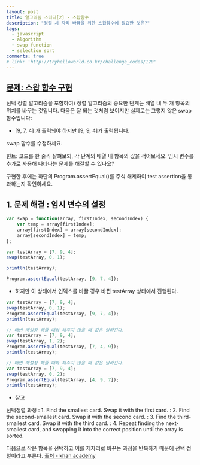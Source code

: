 ```yaml
---
layout: post
title: 알고리즘 스터디[2] - 스왑함수
description: "정렬 시 자리 바꿈을 위한 스왑함수에 필요한 것은?"
tags:
  - javascript
  - algorithm
  - swap function
  - selection sort
comments: true
# link: 'http://tryhelloworld.co.kr/challenge_codes/120'
---
```


## [문제: 스왑 함수 구현](https://ko.khanacademy.org/computing/computer-science/algorithms/sorting-algorithms/p/challenge-implement-swap)

선택 정렬 알고리즘을 포함하여) 정렬 알고리즘의 중요한 단계는 배열 내 두 개 항목의 위치를 바꾸는 것입니다. 다음은 잘 되는 것처럼 보이지만 실제로는 그렇지 않은 swap 함수입니다:
- [9, 7, 4] 가 출력되야 하지만 [9, 9, 4]가 출력됩니다.

swap 함수를 수정하세요.

힌트: 코드를 한 줄씩 살펴보되, 각 단계의 배열 내 항목의 값을 적어보세요. 임시 변수를 추가로 사용해 나타나는 문제를 해결할 수 있나요? 

구현한 후에는 하단의 Program.assertEqual()를 주석 해제하여 test assertion을 통과하는지 확인하세요.

## 1. 문제 해결 : 임시 변수의 설정

```javascript
var swap = function(array, firstIndex, secondIndex) {
    var temp = array[firstIndex];
	array[firstIndex] = array[secondIndex];
	array[secondIndex] = temp;
};

var testArray = [7, 9, 4];
swap(testArray, 0, 1);

println(testArray);

Program.assertEqual(testArray, [9, 7, 4]);
```
* 하지만 이 상태에서 인덱스를 바꿀 경우 바뀐 testArray 상태에서 진행된다.

```javascript
var testArray = [7, 9, 4];
swap(testArray, 0, 1);
Program.assertEqual(testArray, [9, 7, 4]);
println(testArray);

// 매번 재설정 해줄 때와 해주지 않을 때 값은 달라진다.
var testArray = [7, 9, 4];
swap(testArray, 1, 2);
Program.assertEqual(testArray, [7, 4, 9]);
println(testArray);

// 매번 재설정 해줄 때와 해주지 않을 때 값은 달라진다.
var testArray = [7, 9, 4];
swap(testArray, 0, 2);
Program.assertEqual(testArray, [4, 9, 7]);
println(testArray);
```

* 참고 

선택정렬 과정
: 1. Find the smallest card. Swap it with the first card.
: 2. Find the second-smallest card. Swap it with the second card.
: 3. Find the third-smallest card. Swap it with the third card.
: 4. Repeat finding the next-smallest card, and swapping it into the correct position until the array is sorted.

다음으로 작은 항목을 선택하고 이를 제자리로 바꾸는 과정을 반복하기 때문에 선택 정렬이라고 부른다. [출처 - khan academy](https://ko.khanacademy.org/computing/computer-science/algorithms/sorting-algorithms/a/selection-sort-pseudocode)